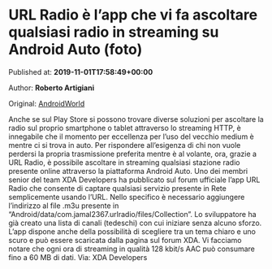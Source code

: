 
# URL Radio è l’app che vi fa ascoltare qualsiasi radio in streaming su Android Auto (foto)

Published at: **2019-11-01T17:58:49+00:00**

Author: **Roberto Artigiani**

Original: [AndroidWorld](https://www.androidworld.it/2019/11/01/url-radio-lapp-vi-ascoltare-radio-streaming-android-auto-foto-677450/)

Anche se sul Play Store si possono trovare diverse soluzioni per ascoltare la radio sul proprio smartphone o tablet attraverso lo streaming HTTP, è innegabile che il momento per eccellenza per l’uso del vecchio medium è mentre ci si trova in auto. Per rispondere all’esigenza di chi non vuole perdersi la propria trasmissione preferita mentre è al volante, ora, grazie a URL Radio, è possibile ascoltare in streaming qualsiasi stazione radio presente online attraverso la piattaforma Android Auto.
Uno dei membri senior del team XDA Developers ha pubblicato sul forum ufficiale l’app URL Radio che consente di captare qualsiasi servizio presente in Rete semplicemente usando l’URL. Nello specifico è necessario aggiungere l’indirizzo al file .m3u presente in “Android/data/com.jamal2367.urlradio/files/Collection”. Lo sviluppatore ha già creato una lista di canali (tedeschi) con cui iniziare senza alcuno sforzo.
L’app dispone anche della possibilità di scegliere tra un tema chiaro e uno scuro e può essere scaricata dalla pagina sul forum XDA. Vi facciamo notare che ogni ora di streaming in qualità 128 kbit/s AAC può consumare fino a 60 MB di dati.
Via: XDA Developers

